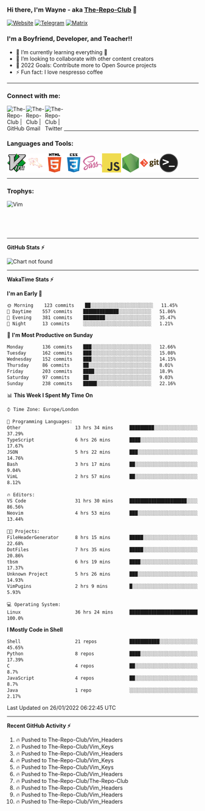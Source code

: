 ### Hi there, I'm Wayne - aka [The-Repo-Club][website] 👋

[![Website](https://img.shields.io/badge/Find%20on-Github-orange.svg?colorA=44475a&colorB=bd93f9&logo=github&style=flat-square)][website]
[![Telegram](https://img.shields.io/badge/Chat%20on-Telegram-orange.svg?colorA=44475a&colorB=bd93f9&logo=telegram&style=flat-square)][telegram]
[![Matrix](https://img.shields.io/badge/Chat%20on-Matrix-orange.svg?colorA=44475a&colorB=bd93f9&logo=matrix&style=flat-square)][matrix]

### I'm a Boyfriend, Developer, and Teacher!!

- 🌱 I’m currently learning everything 🤣
- 👯 I’m looking to collaborate with other content creators
- 🥅 2022 Goals: Contribute more to Open Source projects
- ⚡ Fun fact: I love nespresso coffee

---
### Connect with me:

[<img align="left" alt="The-Repo-Club | GitHub" width="50px" src="https://img.icons8.com/nolan/64/github.png" />][website]
[<img align="left" alt="The-Repo-Club | Gmail" width="50px" src="https://img.icons8.com/nolan/64/gmail.png" />][email]
[<img align="left" alt="The-Repo-Club | Twitter" width="50px" src="https://img.icons8.com/nolan/64/telegram-app.png" />][telegram]

[website]: https://github.com/The-Repo-Club/
[email]: mailto:wayne6324@gmail.com
[telegram]: https://t.me/TheRepoClub
[matrix]: https://matrix.to/#/@the-repo-club:kde.org

<br />
<br />
<br />

---
### Languages and Tools:

<img align="left" alt="Vim" width="50px" src="https://raw.githubusercontent.com/github/explore/80688e429a7d4ef2fca1e82350fe8e3517d3494d/topics/vim/vim.png" />
<img align="left" alt="Fish" width="50px" src="https://raw.githubusercontent.com/github/explore/80688e429a7d4ef2fca1e82350fe8e3517d3494d/topics/fish/fish.png" />
<img align="left" alt="HTML5" width="50px" src="https://raw.githubusercontent.com/github/explore/80688e429a7d4ef2fca1e82350fe8e3517d3494d/topics/html/html.png" />
<img align="left" alt="CSS3" width="50px" src="https://raw.githubusercontent.com/github/explore/80688e429a7d4ef2fca1e82350fe8e3517d3494d/topics/css/css.png" />
<img align="left" alt="Sass" width="50px" src="https://raw.githubusercontent.com/github/explore/80688e429a7d4ef2fca1e82350fe8e3517d3494d/topics/sass/sass.png" />
<img align="left" alt="JavaScript" width="50px" src="https://raw.githubusercontent.com/github/explore/80688e429a7d4ef2fca1e82350fe8e3517d3494d/topics/javascript/javascript.png" />
<img align="left" alt="Node.js" width="50px" src="https://raw.githubusercontent.com/github/explore/80688e429a7d4ef2fca1e82350fe8e3517d3494d/topics/nodejs/nodejs.png" />
<img align="left" alt="Git" width="50px" src="https://raw.githubusercontent.com/github/explore/80688e429a7d4ef2fca1e82350fe8e3517d3494d/topics/git/git.png" />
<img align="left" alt="Terminal" width="50px" src="https://raw.githubusercontent.com/github/explore/80688e429a7d4ef2fca1e82350fe8e3517d3494d/topics/terminal/terminal.png" />

<br />
<br />
<br />

---
### Trophys:

<img align="left" alt="Vim" width="1200px" src="https://github-profile-trophy.vercel.app/?username=The-Repo-Club&theme=dracula&margin-w=8&margin-h=8&column=8" />

---

<br />
<br />
<br />
<br />

---
**GitHub Stats ⚡**

![Chart not found](https://github-readme-stats.vercel.app/api?username=The-Repo-Club&theme=tokyonight&show_icons=true&count_private=true&hide_border=true&include_all_commits=true&custom_title=The-Repo-Club%27s+GitHub+Stats)


---
**WakaTime Stats ⚡**

<!--START_SECTION:waka-->
**I'm an Early 🐤** 

```text
🌞 Morning    123 commits    ██░░░░░░░░░░░░░░░░░░░░░░░   11.45% 
🌆 Daytime    557 commits    █████████████░░░░░░░░░░░░   51.86% 
🌃 Evening    381 commits    ████████░░░░░░░░░░░░░░░░░   35.47% 
🌙 Night      13 commits     ░░░░░░░░░░░░░░░░░░░░░░░░░   1.21%

```
📅 **I'm Most Productive on Sunday** 

```text
Monday       136 commits    ███░░░░░░░░░░░░░░░░░░░░░░   12.66% 
Tuesday      162 commits    ███░░░░░░░░░░░░░░░░░░░░░░   15.08% 
Wednesday    152 commits    ███░░░░░░░░░░░░░░░░░░░░░░   14.15% 
Thursday     86 commits     ██░░░░░░░░░░░░░░░░░░░░░░░   8.01% 
Friday       203 commits    ████░░░░░░░░░░░░░░░░░░░░░   18.9% 
Saturday     97 commits     ██░░░░░░░░░░░░░░░░░░░░░░░   9.03% 
Sunday       238 commits    █████░░░░░░░░░░░░░░░░░░░░   22.16%

```


📊 **This Week I Spent My Time On** 

```text
⌚︎ Time Zone: Europe/London

💬 Programming Languages: 
Other                    13 hrs 34 mins      █████████░░░░░░░░░░░░░░░░   37.29% 
TypeScript               6 hrs 26 mins       ████░░░░░░░░░░░░░░░░░░░░░   17.67% 
JSON                     5 hrs 22 mins       ███░░░░░░░░░░░░░░░░░░░░░░   14.76% 
Bash                     3 hrs 17 mins       ██░░░░░░░░░░░░░░░░░░░░░░░   9.04% 
VimL                     2 hrs 57 mins       ██░░░░░░░░░░░░░░░░░░░░░░░   8.12%

🔥 Editors: 
VS Code                  31 hrs 30 mins      █████████████████████░░░░   86.56% 
Neovim                   4 hrs 53 mins       ███░░░░░░░░░░░░░░░░░░░░░░   13.44%

🐱‍💻 Projects: 
FileHeaderGenerator      8 hrs 15 mins       █████░░░░░░░░░░░░░░░░░░░░   22.68% 
DotFiles                 7 hrs 35 mins       █████░░░░░░░░░░░░░░░░░░░░   20.86% 
tbsm                     6 hrs 19 mins       ████░░░░░░░░░░░░░░░░░░░░░   17.37% 
Unknown Project          5 hrs 26 mins       ███░░░░░░░░░░░░░░░░░░░░░░   14.93% 
VimPugins                2 hrs 9 mins        █░░░░░░░░░░░░░░░░░░░░░░░░   5.93%

💻 Operating System: 
Linux                    36 hrs 24 mins      █████████████████████████   100.0%

```

**I Mostly Code in Shell** 

```text
Shell                    21 repos            ███████████░░░░░░░░░░░░░░   45.65% 
Python                   8 repos             ████░░░░░░░░░░░░░░░░░░░░░   17.39% 
C                        4 repos             ██░░░░░░░░░░░░░░░░░░░░░░░   8.7% 
JavaScript               4 repos             ██░░░░░░░░░░░░░░░░░░░░░░░   8.7% 
Java                     1 repo              ░░░░░░░░░░░░░░░░░░░░░░░░░   2.17%

```



 Last Updated on 26/01/2022 06:22:45 UTC
<!--END_SECTION:waka-->

---

**Recent GitHub Activity :zap:**

<!--START_SECTION:activity-->
1. 🔥 Pushed to The-Repo-Club/Vim_Headers
2. 🔥 Pushed to The-Repo-Club/Vim_Keys
3. 🔥 Pushed to The-Repo-Club/Vim_Headers
4. 🔥 Pushed to The-Repo-Club/Vim_Keys
5. 🔥 Pushed to The-Repo-Club/Vim_Keys
6. 🔥 Pushed to The-Repo-Club/Vim_Headers
7. 🔥 Pushed to The-Repo-Club/The-Repo-Club
8. 🔥 Pushed to The-Repo-Club/Vim_Headers
9. 🔥 Pushed to The-Repo-Club/Vim_Headers
10. 🔥 Pushed to The-Repo-Club/Vim_Headers
<!--END_SECTION:activity-->